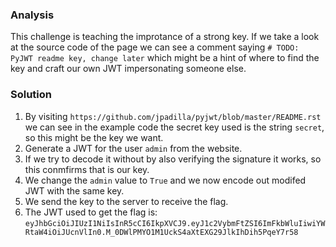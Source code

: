 ### Analysis
This challenge is teaching the improtance of a strong key. If we take a look at the source code of the page we can see a comment saying `# TODO: PyJWT readme key, change later` which might be a hint of where to find the key and craft our own JWT impersonating someone else.

### Solution
1. By visiting `https://github.com/jpadilla/pyjwt/blob/master/README.rst` we can see in the example code the secret key used is the string `secret`, so this might be the key we want.
2. Generate a JWT for the user `admin` from the website.
3. If we try to decode it without by also verifying the signature it works, so this conmfirms that is our key.
4. We change the `admin` value to `True` and we now encode out modifed JWT with the same key.
5. We send the key to the server to receive the flag.
6. The JWT used to get the flag is: `eyJhbGciOiJIUzI1NiIsInR5cCI6IkpXVCJ9.eyJ1c2VybmFtZSI6ImFkbWluIiwiYWRtaW4iOiJUcnVlIn0.M_0DWlPMYO1M1UckS4aXtEXG29JlkIhDih5PqeY7r58`
